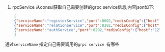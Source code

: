 
1. rpcService 从consul获取自己需要创建的grpc service信息,内容json如下:
```json
	[
    {"serviceName":"registerService","port":8002,"redisConfig":{"host":"127.0.0.1:6379","dbNum":0}},
    {"serviceName":"relationService","port":8102,"redisConfig":{"host":"127.0.0.1:6379","dbNum":1}},
    {"serviceName":"authService","port":8202,"redisConfig":{"host":"127.0.0.1:6379","dbNum":3}}
    ]
```
通过`serviceName` 指定自己需要调用的`grpc service `有哪些